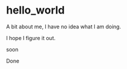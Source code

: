 # hello_world

A bit about me, I have no idea what I am doing.

I hope I figure it out.

soon

Done
